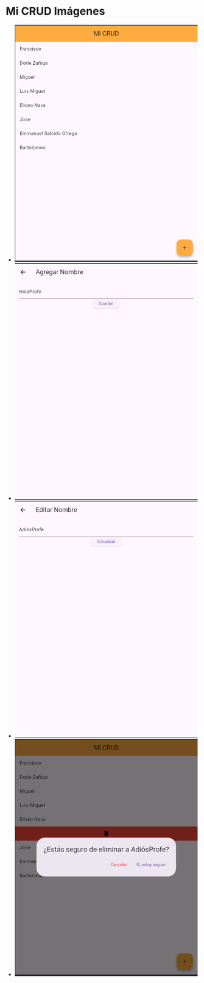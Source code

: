 # Mi CRUD Imágenes

- ![alt text](image.png)
- ![alt text](image-1.png)
- ![alt text](image-2.png)
- ![alt text](image-3.png)